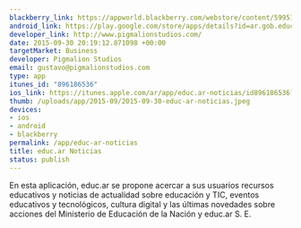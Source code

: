 ```yaml
--- 
blackberry_link: https://appworld.blackberry.com/webstore/content/59951006/?lang=es&countrycode=AR
android_link: https://play.google.com/store/apps/details?id=ar.gob.educarnoticias&hl=es_419
developer_link: http://www.pigmalionstudios.com/
date: 2015-09-30 20:19:12.871098 +00:00
targetMarket: Business
developer: Pigmalion Studios
email: gustavo@pigmalionstudios.com
type: app
itunes_id: "896186536"
ios_link: https://itunes.apple.com/ar/app/educ.ar-noticias/id896186536?mt=8
thumb: /uploads/app/2015-09/2015-09-30-educ-ar-noticias.jpeg
devices: 
- ios
- android
- blackberry
permalink: /app/educ-ar-noticias
title: educ.ar Noticias
status: publish
---
```


En esta aplicación, educ.ar se propone acercar a sus usuarios recursos educativos y noticias de actualidad sobre educación y TIC, eventos educativos y tecnológicos, cultura digital y las últimas novedades sobre acciones del Ministerio de Educación de la Nación y educ.ar S. E.
